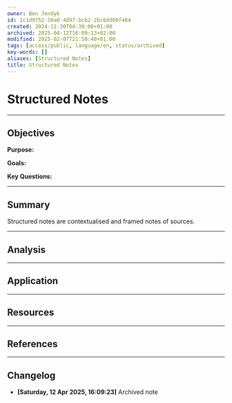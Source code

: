 ```yaml
---
owner: Ben Jendyk
id: 1c1d9752-50a0-4d97-bcb2-2bc6dd60f484
created: 2024-11-30T04:39:00+01:00
archived: 2025-04-12T16:09:13+02:00
modified: 2025-02-07T21:50:40+01:00
tags: [access/public, language/en, status/archived]
key-words: []
aliases: [Structured Notes]
title: Structured Notes
---
```


# Structured Notes

---

## Objectives

**Purpose:**

**Goals:**

**Key Questions:**

---

## Summary

Structured notes are contextualised and framed notes of sources.

---

## Analysis

---

## Application

---

## Resources

---

## References


---

## Changelog 

- **[Saturday, 12 Apr 2025, 16:09:23]** Archived note  